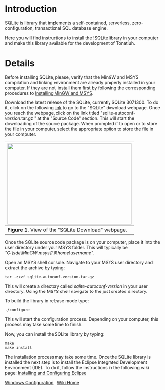 # Introduction #
SQLite is library that implements a self-contained, serverless, zero-configuration, transactional SQL database engine.

Here you will find instructions to install the !SQLite library in your computer and make this library available for the development of Tonatiuh.


# Details #

Before installing SQLite, please, verify that the MinGW and MSYS compilation and linking environment are already properly installed in your computer. If they are not, install them first by following the corresponding procedures to [Installing MinGW and MSYS](InstallingMinGWForWindows.md).

Download the latest release of the SQLite, currently SQLite 3071300. To do it, click on the following [link](http://www.sqlite.org/download.html) to go to the "SQLite"  download webpage. Once you reach the webpage, click on the link titled "sqlite-autoconf-_version_.tar.gz
" at the "Source Code" section. This will start the downloading of the source package. When prompted if to open or to store the file in your computer, select the appropriate option to store the file in your computer.

|<a href='https://picasaweb.google.com/lh/photo/EUE8J3N0mJ2oNgrSzrhA_-hPzBptKnN6WXkW8rDyw9U?feat=directlink'><img src='https://lh4.googleusercontent.com/-fmnewHcZOkY/UBEPur_I5TI/AAAAAAAAALM/NdkHdJlKKSc/s800/SQLiteDownloadWebpage.png' height='261' width='400' /></a>|
|:-----------------------------------------------------------------------------------------------------------------------------------------------------------------------------------------------------------------------------------------------------------------------|
| **Figure 1.** View of the "SQLite Download" webpage.                                                                                                                                                                                                                   |

Once the SQLite source code package is on your computer, place it into the user directory under your MSYS folder. This will typically be _"C:\sde\MinGW\msys\1.0\home\username"_.

Open an MSYS shell console. Navigate to your MSYS user directory and extract the archive by typing:
```
tar -zxvf sqlite-autoconf-version.tar.gz
```

This will create a directory called _sqlite-autoconf-version_ in your user directory. Using the MSYS shell navigate to the just created directory.

To build the library in release mode type:
```
./configure 
```
This will start the configuration process. Depending on your computer, this process may take some time to finish.


Now, you can install the SQLite library by typing:
```
make 
make install
```

The installation process may take some time. Once the SQLite library is installed the next step is to install the Eclipse Integrated Development Environment (IDE). To do it, follow the instructions in the following wiki page: [Installing and Configuring Eclipse](InstallingAndConfiguringEclipseForWindows.md)

[Windows Configuration](InstallingForWindows.md) | [Wiki Home](http://code.google.com/p/tonatiuh/w/list)